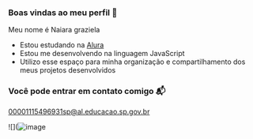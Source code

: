 ### Boas vindas ao meu perfil 💙

Meu nome é Naiara graziela 

- Estou estudando na [Alura](https://www.alura.com.br)
- Estou me desenvolvendo na linguagem JavaScript
- Utilizo esse espaço para minha organização e compartilhamento dos meus projetos desenvolvidos

### Você pode entrar em contato comigo 📬

00001115496931sp@al.educacao.sp.gov.br 



![](![image](https://github.com/user-attachments/assets/033f16c5-b931-4017-a725-5b5c0a97db89)




